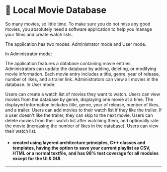 # 💾 Local Movie Database
So many movies, so little time. To make sure you do not miss any good movies, you absolutely need a software application to help you manage your films and create watch lists.

The application has two modes: Administrator mode and User mode.

In Administrator mode:

The application features a database containing movie entries.
Administrators can update the database by adding, deleting, or modifying movie information.
Each movie entry includes a title, genre, year of release, number of likes, and a trailer link.
Administrators can view all movies in the database.
In User mode:

Users can create a watch list of movies they want to watch.
Users can view movies from the database by genre, displaying one movie at a time.
The displayed information includes title, genre, year of release, number of likes, and a trailer.
Users can add movies to their watch list if they like the trailer.
If a user doesn't like the trailer, they can skip to the next movie.
Users can delete movies from their watch list after watching them, and optionally rate the movie (increasing the number of likes in the database).
Users can view their watch list.

* #### created using layered architecture principles, C++ classes and templates, having the option to save your current playlist as CSV, HTML or a normal textfile, and has 98% test coverage for all modules except for the UI & GUI.  
---  
